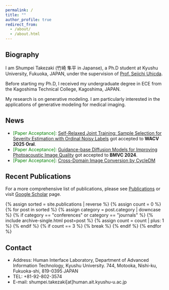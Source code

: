 ```yaml
---
permalink: /
title: ""
author_profile: true
redirect_from: 
  - /about/
  - /about.html
---
```


## Biography
I am Shumpei Takezaki (竹崎 隼平 in Japanse), a Ph.D student at Kyushu University, Fukuoka, JAPAN, under the supervision of [Prof. Seiichi Uhicda](https://human.ait.kyushu-u.ac.jp/~uchida/index-e.html).

Before starting my Ph.D, I received my undergraduate degree in ECE from the Kagoshima Technical College, Kagoshima, JAPAN.

My research is on generative modeling. I am particularly interested in the applications of generative modeling for medical imaging.

## News
- <span style="color:green"> [Paper Acceptance]: </span> [Self-Relaxed Joint Training: Sample Selection for Severity Estimation with Ordinal Noisy Labels](https://arxiv.org/abs/2410.21885) got accepted to **WACV 2025 Oral**.
- <span style="color:green"> [Paper Acceptance]: </span> [Guidance-base Diffusion Models for Improving Photoacoustic Image Quality](https://arxiv.org/abs/2502.06354) got accepted to **BMVC 2024**.
- <span style="color:green"> [Paper Acceptance]: </span> [Cross-Domain Image Conversion by CycleDM](https://arxiv.org/abs/2403.02919) 

## Recent Publications
For a more comprehensive list of publications, please see [Publications](/publications/) or visit [Google Scholar](https://scholar.google.com/citations?user=TJHgmY8AAAAJ&hl=en) page.

{% assign sorted = site.publications | reverse %}
{% assign count = 0 %}
{% for post in sorted %}
  {% assign category = post.category | downcase %}
  {% if category == "conferences" or category == "journals" %}
    {% include archive-single.html post=post %}
    {% assign count = count | plus: 1 %}
  {% endif %}
  {% if count == 3 %}
    {% break %}
  {% endif %}
{% endfor %}

## Contact
- Address: Human Interface Laboratory, Department of Advanced Information Technology, Kyushu University. 744, Motooka, Nishi-ku, Fukuoka-shi, 819-0395 JAPAN
- TEL: +81-92-802-3574
- E-mail: shumpei.takezaki[at]human.ait.kyushu-u.ac.jp
